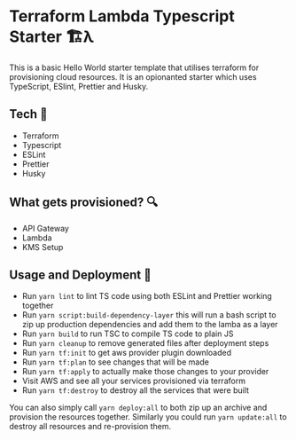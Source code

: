 # Terraform Lambda Typescript Starter 🏗λ
This is a basic Hello World starter template that utilises terraform for provisioning cloud resources. It is an opionanted starter which 
uses TypeScript, ESlint, Prettier and Husky.

## Tech 🧰
- Terraform
- Typescript
- ESLint
- Prettier
- Husky

## What gets provisioned? 🔍
- API Gateway
- Lambda
- KMS Setup

## Usage and Deployment 🚀
- Run `yarn lint` to lint TS code using both ESLint and Prettier working together
- Run `yarn script:build-dependency-layer` this will run a bash script to zip up production dependencies and add them to the lamba as a layer
- Run `yarn build` to run TSC to compile TS code to plain JS
- Run `yarn cleanup` to remove generated files after deployment steps
- Run `yarn tf:init` to get aws provider plugin downloaded
- Run `yarn tf:plan` to see changes that will be made
- Run `yarn tf:apply` to actually make those changes to your provider
- Visit AWS and see all your services provisioned via terraform
- Run `yarn tf:destroy` to destroy all the services that were built

You can also simply call `yarn deploy:all` to both zip up an archive and provision the resources together. Similarly you could run `yarn update:all` to destroy all resources and re-provision them.